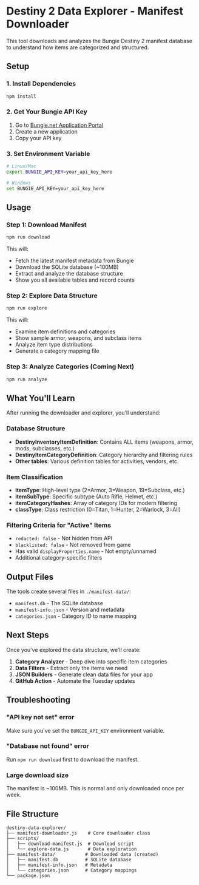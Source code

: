 # Destiny 2 Data Explorer - Manifest Downloader

This tool downloads and analyzes the Bungie Destiny 2 manifest database to understand how items are categorized and structured.

## Setup

### 1. Install Dependencies
```bash
npm install
```

### 2. Get Your Bungie API Key
1. Go to [Bungie.net Application Portal](https://www.bungie.net/en/Application)
2. Create a new application
3. Copy your API key

### 3. Set Environment Variable
```bash
# Linux/Mac
export BUNGIE_API_KEY=your_api_key_here

# Windows
set BUNGIE_API_KEY=your_api_key_here
```

## Usage

### Step 1: Download Manifest
```bash
npm run download
```
This will:
- Fetch the latest manifest metadata from Bungie
- Download the SQLite database (~100MB)
- Extract and analyze the database structure
- Show you all available tables and record counts

### Step 2: Explore Data Structure
```bash
npm run explore
```
This will:
- Examine item definitions and categories
- Show sample armor, weapons, and subclass items
- Analyze item type distributions
- Generate a category mapping file

### Step 3: Analyze Categories (Coming Next)
```bash
npm run analyze
```

## What You'll Learn

After running the downloader and explorer, you'll understand:

### Database Structure
- **DestinyInventoryItemDefinition**: Contains ALL items (weapons, armor, mods, subclasses, etc.)
- **DestinyItemCategoryDefinition**: Category hierarchy and filtering rules
- **Other tables**: Various definition tables for activities, vendors, etc.

### Item Classification
- **itemType**: High-level type (2=Armor, 3=Weapon, 19=Subclass, etc.)
- **itemSubType**: Specific subtype (Auto Rifle, Helmet, etc.)
- **itemCategoryHashes**: Array of category IDs for modern filtering
- **classType**: Class restriction (0=Titan, 1=Hunter, 2=Warlock, 3=All)

### Filtering Criteria for "Active" Items
- `redacted: false` - Not hidden from API
- `blacklisted: false` - Not removed from game
- Has valid `displayProperties.name` - Not empty/unnamed
- Additional category-specific filters

## Output Files

The tools create several files in `./manifest-data/`:
- `manifest.db` - The SQLite database
- `manifest-info.json` - Version and metadata
- `categories.json` - Category ID to name mapping

## Next Steps

Once you've explored the data structure, we'll create:
1. **Category Analyzer** - Deep dive into specific item categories
2. **Data Filters** - Extract only the items we need
3. **JSON Builders** - Generate clean data files for your app
4. **GitHub Action** - Automate the Tuesday updates

## Troubleshooting

### "API key not set" error
Make sure you've set the `BUNGIE_API_KEY` environment variable.

### "Database not found" error
Run `npm run download` first to download the manifest.

### Large download size
The manifest is ~100MB. This is normal and only downloaded once per week.

## File Structure
```
destiny-data-explorer/
├── manifest-downloader.js    # Core downloader class
├── scripts/
│   ├── download-manifest.js  # Download script
│   └── explore-data.js       # Data exploration
├── manifest-data/           # Downloaded data (created)
│   ├── manifest.db          # SQLite database
│   ├── manifest-info.json   # Metadata
│   └── categories.json      # Category mappings
└── package.json
```